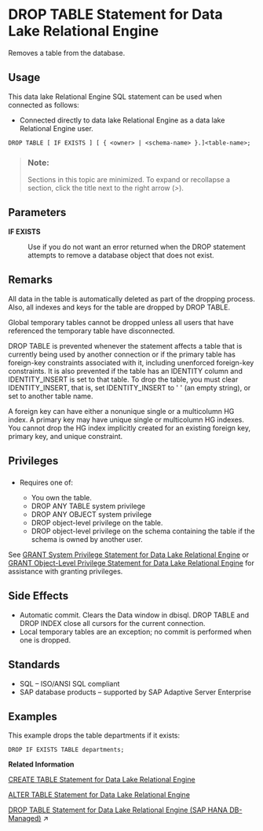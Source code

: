 <!-- loio0524ea8d6c124d0e8c7bea18021e6c1f -->

# DROP TABLE Statement for Data Lake Relational Engine

Removes a table from the database.



<a name="loio0524ea8d6c124d0e8c7bea18021e6c1f__section_azh_5fj_znb"/>

## Usage

This data lake Relational Engine SQL statement can be used when connected as follows:

-   Connected directly to data lake Relational Engine as a data lake Relational Engine user.



```
DROP TABLE [ IF EXISTS ] [ { <owner> | <schema-name> }.]<table-name>;
```



> ### Note:  
> Sections in this topic are minimized. To expand or recollapse a section, click the title next to the right arrow \(*\>*\).



<a name="loio0524ea8d6c124d0e8c7bea18021e6c1f__drop_table_parm1"/>

## Parameters


<dl>
<dt><b>

IF EXISTS

</b></dt>
<dd>

Use if you do not want an error returned when the DROP statement attempts to remove a database object that does not exist.



</dd>
</dl>



<a name="loio0524ea8d6c124d0e8c7bea18021e6c1f__drop_table_remarks1"/>

## Remarks

All data in the table is automatically deleted as part of the dropping process. Also, all indexes and keys for the table are dropped by DROP TABLE.

Global temporary tables cannot be dropped unless all users that have referenced the temporary table have disconnected.

DROP TABLE is prevented whenever the statement affects a table that is currently being used by another connection or if the primary table has foreign-key constraints associated with it, including unenforced foreign-key constraints. It is also prevented if the table has an IDENTITY column and IDENTITY\_INSERT is set to that table. To drop the table, you must clear IDENTITY\_INSERT, that is, set IDENTITY\_INSERT to ' ' \(an empty string\), or set to another table name.

A foreign key can have either a nonunique single or a multicolumn HG index. A primary key may have unique single or multicolumn HG indexes. You cannot drop the HG index implicitly created for an existing foreign key, primary key, and unique constraint.



<a name="loio0524ea8d6c124d0e8c7bea18021e6c1f__drop_table_priv1"/>

## Privileges



### 

-   Requires one of:

    -   You own the table.
    -   DROP ANY TABLE system privilege
    -   DROP ANY OBJECT system privilege
    -   DROP object-level privilege on the table.
    -   DROP object-level privilege on the schema containing the table if the schema is owned by another user.


See [GRANT System Privilege Statement for Data Lake Relational Engine](grant-system-privilege-statement-for-data-lake-relational-engine-a3dfcb0.md) or [GRANT Object-Level Privilege Statement for Data Lake Relational Engine](grant-object-level-privilege-statement-for-data-lake-relational-engine-a3e154f.md) for assistance with granting privileges.



<a name="loio0524ea8d6c124d0e8c7bea18021e6c1f__drop_table_sideeffect1"/>

## Side Effects

-   Automatic commit. Clears the Data window in dbisql. DROP TABLE and DROP INDEX close all cursors for the current connection.
-   Local temporary tables are an exception; no commit is performed when one is dropped.



<a name="loio0524ea8d6c124d0e8c7bea18021e6c1f__drop_table_standards1"/>

## Standards

-   SQL – ISO/ANSI SQL compliant
-   SAP database products – supported by SAP Adaptive Server Enterprise



<a name="loio0524ea8d6c124d0e8c7bea18021e6c1f__drop_table_example1"/>

## Examples

This example drops the table departments if it exists:

```
DROP IF EXISTS TABLE departments;
```

**Related Information**  


[CREATE TABLE Statement for Data Lake Relational Engine](create-table-statement-for-data-lake-relational-engine-a619764.md "Creates a new table in the database or on a remote server.")

[ALTER TABLE Statement for Data Lake Relational Engine](alter-table-statement-for-data-lake-relational-engine-39f1ec0.md "Modifies a table definition.")

[DROP TABLE Statement for Data Lake Relational Engine (SAP HANA DB-Managed)](https://help.sap.com/viewer/a898e08b84f21015969fa437e89860c8/2023_4_QRC/en-US/1e62d1971ef24618818f5c5926cdcd26.html "Removes a table from the database.") :arrow_upper_right:

